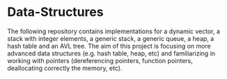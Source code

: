 # Data-Structures
The following repository contains implementations for a dynamic vector, a stack with integer elements, a generic stack, a generic queue, 
a heap, a hash table and an AVL tree.
The aim of this project is focusing on more advanced data structures (e.g. hash table, heap, etc) and familiarizing in working with pointers
(dereferencing pointers, function pointers,  deallocating correctly the memory, etc).

